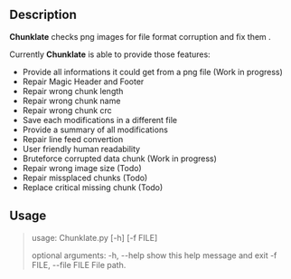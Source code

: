 ## Description

**Chunklate** checks png images for file format corruption and fix them .

Currently **Chunklate** is able to provide those features:

- Provide all informations it could get from a png file (Work in progress)
- Repair Magic Header and Footer
- Repair wrong chunk length  
- Repair wrong chunk name
- Repair wrong chunk crc
- Save each modifications in a different file
- Provide a summary of all modifications
- Repair line feed convertion 
- User friendly human readability
- Bruteforce corrupted data chunk (Work in progress)
- Repair wrong image size (Todo)
- Repair missplaced chunks (Todo)
- Replace critical missing chunk (Todo)



## Usage

>usage: Chunklate.py [-h] [-f FILE]
>
>optional arguments:
>  -h, --help            show this help message and exit
>  -f FILE, --file FILE  File path.
